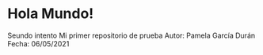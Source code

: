 # Hola Mundo!
Seundo intento 
Mi primer repositorio de prueba
Autor: Pamela García Durán
Fecha: 06/05/2021
